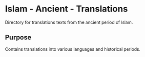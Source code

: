# Islam - Ancient - Translations

Directory for translations texts from the ancient period of Islam.

## Purpose
Contains translations into various languages and historical periods.
